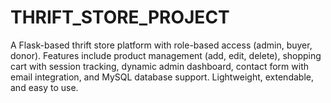 # THRIFT_STORE_PROJECT
A Flask-based thrift store platform with role-based access (admin, buyer, donor). Features include product management (add, edit, delete), shopping cart with session tracking, dynamic admin dashboard, contact form with email integration, and MySQL database support. Lightweight, extendable, and easy to use.
